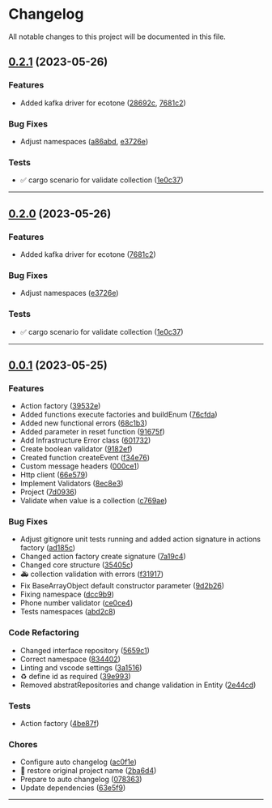 <!--- BEGIN HEADER -->
# Changelog

All notable changes to this project will be documented in this file.
<!--- END HEADER -->

## [0.2.1](https://gitlab.fretebras.com.br/fretepago/payments/core/compare/v0.2.0...v0.2.1) (2023-05-26)

### Features

* Added kafka driver for ecotone ([28692c](https://gitlab.fretebras.com.br/fretepago/payments/core/commit/28692c69c0bc7540e58c919ebc2077f6b25dd95f), [7681c2](https://gitlab.fretebras.com.br/fretepago/payments/core/commit/7681c25feba288c675bb134ce866751de830637b))

### Bug Fixes

* Adjust namespaces ([a86abd](https://gitlab.fretebras.com.br/fretepago/payments/core/commit/a86abdc5f94703ae8979befb511fd76de0aba745), [e3726e](https://gitlab.fretebras.com.br/fretepago/payments/core/commit/e3726edd899e2377846e260d858715138d014d6f))

### Tests

* :white_check_mark: cargo scenario for validate collection ([1e0c37](https://gitlab.fretebras.com.br/fretepago/payments/core/commit/1e0c377ded87da9305e898fa6801f9fe2c2ba7a1))


---

## [0.2.0](https://gitlab.fretebras.com.br/fretepago/payments/core/compare/v0.1.0...v0.2.0) (2023-05-26)

### Features

* Added kafka driver for ecotone ([7681c2](https://gitlab.fretebras.com.br/fretepago/payments/core/commit/7681c25feba288c675bb134ce866751de830637b))

### Bug Fixes

* Adjust namespaces ([e3726e](https://gitlab.fretebras.com.br/fretepago/payments/core/commit/e3726edd899e2377846e260d858715138d014d6f))

### Tests

* :white_check_mark: cargo scenario for validate collection ([1e0c37](https://gitlab.fretebras.com.br/fretepago/payments/core/commit/1e0c377ded87da9305e898fa6801f9fe2c2ba7a1))


---

## [0.0.1](https://gitlab.fretebras.com.br/fretepago/payments/core/compare/c844643a6d4955874cbc0ae3952c4fc0001e6694...v0.0.1) (2023-05-25)

### Features

* Action factory ([39532e](https://gitlab.fretebras.com.br/fretepago/payments/core/commit/39532e213d0a0c195fcf3e3a9acf9e13d3b7b489))
* Added functions execute factories and buildEnum ([76cfda](https://gitlab.fretebras.com.br/fretepago/payments/core/commit/76cfdae96cc656e89ae6a429211fcd787e03824d))
* Added new functional errors ([68c1b3](https://gitlab.fretebras.com.br/fretepago/payments/core/commit/68c1b3a907db449cf62d85d842becaa14f0e033e))
* Added parameter in reset function ([91675f](https://gitlab.fretebras.com.br/fretepago/payments/core/commit/91675fc70a8c2d0861e9980db2a813cc8aba64e2))
* Add Infrastructure Error class ([601732](https://gitlab.fretebras.com.br/fretepago/payments/core/commit/601732fc7db677dd9e4c9e3ac05bf597faa09fca))
* Create boolean validator ([9182ef](https://gitlab.fretebras.com.br/fretepago/payments/core/commit/9182ef20905ab44e577a3abeaa729ffa68b7a8bf))
* Created function createEvent ([f34e76](https://gitlab.fretebras.com.br/fretepago/payments/core/commit/f34e7672313c8eca86796fb416046e7ed60431d8))
* Custom message headers ([000ce1](https://gitlab.fretebras.com.br/fretepago/payments/core/commit/000ce160d9a68590cc409c5a3d0423d2aff1551d))
* Http client ([66e579](https://gitlab.fretebras.com.br/fretepago/payments/core/commit/66e5796cacafb68780a65a310ddb9c763a977aa8))
* Implement Validators ([8ec8e3](https://gitlab.fretebras.com.br/fretepago/payments/core/commit/8ec8e3329da85ad9e452c329a02cf094c788b917))
* Project ([7d0936](https://gitlab.fretebras.com.br/fretepago/payments/core/commit/7d0936f81dfc33dc2fb714c91b1005a419ffe4ad))
* Validate when value is a collection ([c769ae](https://gitlab.fretebras.com.br/fretepago/payments/core/commit/c769ae79b3e51003e8a23c20711c221530bd39da))

### Bug Fixes

* Adjust gitignore unit tests running and added action signature in actions factory ([ad185c](https://gitlab.fretebras.com.br/fretepago/payments/core/commit/ad185c304926649df28bb3a0195a2db32aee7a63))
* Changed action factory create signature ([7a19c4](https://gitlab.fretebras.com.br/fretepago/payments/core/commit/7a19c4bd6d13785120e59ab1968608858bf245f6))
* Changed core structure ([35405c](https://gitlab.fretebras.com.br/fretepago/payments/core/commit/35405c5752e9c2965ee8f3e23033001a632d9a9e))
* 🚑️ collection validation with errors ([f31917](https://gitlab.fretebras.com.br/fretepago/payments/core/commit/f31917b08187ccc48f1a1be8b9a8e17cbd11b943))
* Fix BaseArrayObject default constructor parameter ([9d2b26](https://gitlab.fretebras.com.br/fretepago/payments/core/commit/9d2b2673935aedd9ca883eb9a9681a1dd44fb0ed))
* Fixing namespace ([dcc9b9](https://gitlab.fretebras.com.br/fretepago/payments/core/commit/dcc9b9edbf153d16115a7fbca1a7f2c85db5f0e9))
* Phone number validator ([ce0ce4](https://gitlab.fretebras.com.br/fretepago/payments/core/commit/ce0ce40d9f29f62767e0da2cb9dd617cb96ab2fd))
* Tests namespaces ([abd2c8](https://gitlab.fretebras.com.br/fretepago/payments/core/commit/abd2c8a863d63dfe4a2ceebaed043e6e41cb3f4d))

### Code Refactoring

* Changed interface repository ([5659c1](https://gitlab.fretebras.com.br/fretepago/payments/core/commit/5659c147b668ab0740bcd27d4c3ec8f767578aa7))
* Correct namespace ([834402](https://gitlab.fretebras.com.br/fretepago/payments/core/commit/834402b5323c73de51507e31b13d3f017be87292))
* Linting and vscode settings ([3a1516](https://gitlab.fretebras.com.br/fretepago/payments/core/commit/3a15160593518d3c6acabddde26a3b224b463246))
* :recycle: define id as required ([39e993](https://gitlab.fretebras.com.br/fretepago/payments/core/commit/39e9935ec6541f8543ec98e4d4f32ef8fe6e4ad3))
* Removed abstratRepositories and change validation in Entity ([2e44cd](https://gitlab.fretebras.com.br/fretepago/payments/core/commit/2e44cdd3ebbe9a764a885a3299fabf35d54fba4a))

### Tests

* Action factory ([4be87f](https://gitlab.fretebras.com.br/fretepago/payments/core/commit/4be87fb9a13a12ee31cab0c9496f3692c581f342))

### Chores

* Configure auto changelog ([ac0f1e](https://gitlab.fretebras.com.br/fretepago/payments/core/commit/ac0f1ed3aba1be94a66ba41d4293917552df6813))
* :memo: restore original project name ([2ba6d4](https://gitlab.fretebras.com.br/fretepago/payments/core/commit/2ba6d40145f416eed740a707407194c20273d210))
* Prepare to auto changelog ([078363](https://gitlab.fretebras.com.br/fretepago/payments/core/commit/0783639c4d48fc1c027379bebee7fd97550e4697))
* Update dependencies ([63e5f9](https://gitlab.fretebras.com.br/fretepago/payments/core/commit/63e5f9b0eef5d785b7939272d548b934152ade8a))


---

